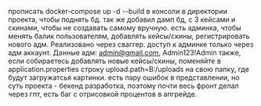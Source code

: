 прописать docker-compose up -d --build в консоли в директории проекта, чтобы поднять бд.
так же добавил дамп бд, с 3 кейсами и скинами, чтобы не создавать самому вручную.
есть админка, чтобы менять балик пользователям, добавлять кейсы/скины, регистрировать нового адм. Реализовано через сваггер.
доступ к админке только через адм аккаунт. Данные адм: admin@gmail.com, Admin123!Admin
также, если собираетесь добавлять новые кейсы/скины, поменяйте в application.properties строку upload.path=B:/uploads на свою папку, где будут загружатсья картинки.
есть пару ошибок в представлении, но суть проекта - бекенд разработка, поэтому почти весь фронт делал через гпт, есть баг с отрисовкой процентов в апгрейде.
